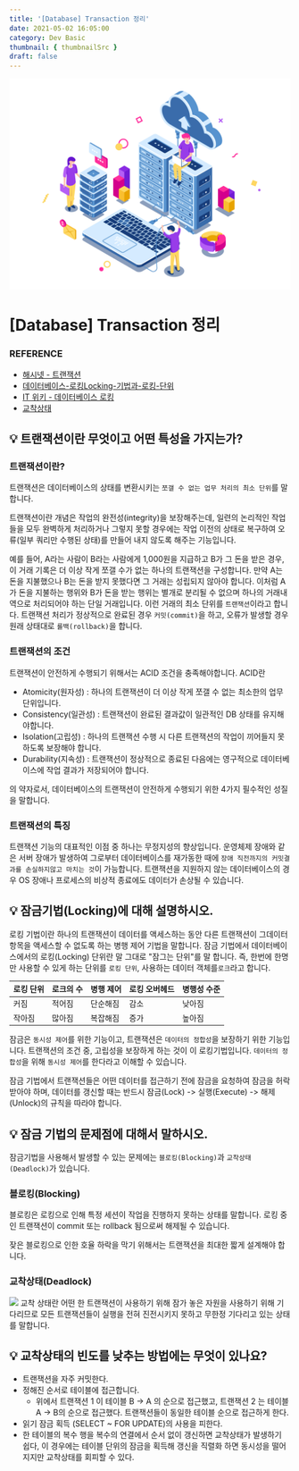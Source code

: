 ```yaml
---
title: '[Database] Transaction 정리'
date: 2021-05-02 16:05:00
category: Dev Basic
thumbnail: { thumbnailSrc }
draft: false
---
```


![img](img/Database.jpg)

# [Database] Transaction 정리

### REFERENCE

- [해시넷 - 트랜잭션](http://wiki.hash.kr/index.php/%ED%8A%B8%EB%9E%9C%EC%9E%AD%EC%85%98)
- [데이터베이스-로킹Locking-기법과-로킹-단위](https://raisonde.tistory.com/entry/%EB%8D%B0%EC%9D%B4%ED%84%B0%EB%B2%A0%EC%9D%B4%EC%8A%A4-%EB%A1%9C%ED%82%B9Locking-%EA%B8%B0%EB%B2%95%EA%B3%BC-%EB%A1%9C%ED%82%B9-%EB%8B%A8%EC%9C%84)
- [IT 위키 - 데이터베이스 로킹](https://itwiki.kr/w/%EB%8D%B0%EC%9D%B4%ED%84%B0%EB%B2%A0%EC%9D%B4%EC%8A%A4_%EB%A1%9C%ED%82%B9)
- [교착상태](https://osy0907.tistory.com/93)

## 💡 트랜잭션이란 무엇이고 어떤 특성을 가지는가?

### 트랜잭션이란?

트랜잭션은 데이터베이스의 상태를 변환시키는 `쪼갤 수 없는 업무 처리의 최소 단위`를 말합니다.

트랜잭션이란 개념은 작업의 완전성(integrity)을 보장해주는데, 일련의 논리적인 작업들을 모두 완벽하게 처리하거나 그렇지 못할 경우에는 작업 이전의 상태로 복구하여 오류(일부 쿼리만 수행된 상태)를 만들어 내지 않도록 해주는 기능입니다.

예를 들어, A라는 사람이 B라는 사람에게 1,000원을 지급하고 B가 그 돈을 받은 경우, 이 거래 기록은 더 이상 작게 쪼갤 수가 없는 하나의 트랜잭션을 구성합니다. 만약 A는 돈을 지불했으나 B는 돈을 받지 못했다면 그 거래는 성립되지 않아야 합니다. 이처럼 A가 돈을 지불하는 행위와 B가 돈을 받는 행위는 별개로 분리될 수 없으며 하나의 거래내역으로 처리되어야 하는 단일 거래입니다. 이런 거래의 최소 단위를 `트랜잭션`이라고 합니다. 트랜잭션 처리가 정상적으로 완료된 경우 `커밋(commit)`을 하고, 오류가 발생할 경우 원래 상태대로 `롤백(rollback)`을 합니다.

### 트랜잭션의 조건

트랜잭션이 안전하게 수행되기 위해서는 ACID 조건을 충족해야합니다. ACID란

- Atomicity(원자성) : 하나의 트랜잭션이 더 이상 작게 쪼갤 수 없는 최소한의 업무 단위입니다.
- Consistency(일관성) : 트랜잭션이 완료된 결과값이 일관적인 DB 상태를 유지해야합니다.
- Isolation(고립성) : 하나의 트랜잭션 수행 시 다른 트랜잭션의 작업이 끼어들지 못하도록 보장해야 합니다.
- Durability(지속성) : 트랜잭션이 정상적으로 종료된 다음에는 영구적으로 데이터베이스에 작업 결과가 저장되어야 합니다.

의 약자로서, 데이터베이스의 트랜잭션이 안전하게 수행되기 위한 4가지 필수적인 성질을 말합니다.

### 트랜잭션의 특징

트랜잭션 기능의 대표적인 이점 중 하나는 무정지성의 향상입니다. 운영체제 장애와 같은 서버 장애가 발생하여 그로부터 데이터베이스를 재가동한 때에 `장애 직전까지의 커밋결과를 손실하지않고 마치는 것`이 가능합니다. 트랜잭션을 지원하지 않는 데이터베이스의 경우 OS 장애나 프로세스의 비상적 종료에도 데이터가 손상될 수 있습니다.

## 💡 잠금기법(Locking)에 대해 설명하시오.

로킹 기법이란 하나의 트랜잭션이 데이터를 액세스하는 동안 다른 트랜잭션이 그데이터 항목을 액세스할 수 없도록 하는 병행 제어 기법을 말합니다. 잠금 기법에서 데이터베이스에서의 로킹(Locking) 단위란 말 그대로 "잠그는 단위"를 말 합니다. 즉, 한번에 한명만 사용할 수 있게 하는 단위를 `로킹 단위`, 사용하는 데이터 객체를`로크`라고 합니다.

| 로킹 단위 | 로크의 수 | 병행 제어 | 로킹 오버헤드 | 병행성 수준 |
| --------- | --------- | --------- | ------------- | ----------- |
| 커짐      | 적어짐    | 단순해짐  | 감소          | 낮아짐      |
| 작아짐    | 많아짐    | 복잡해짐  | 증가          | 높아짐      |

잠금은 `동시성 제어`를 위한 기능이고, 트랜잭션은 `데이터의 정합성`을 보장하기 위한 기능입니다. 트랜잭션의 조건 중, 고립성을 보장하게 하는 것이 이 로킹기법입니다. `데이터의 정합성`을 위해 `동시성 제어`를 한다라고 이해할 수 있습니다.

잠금 기법에서 트랜잭션들은 어떤 데이터를 접근하기 전에 잠금을 요청하여 잠금을 허락받아야 하며, 데이터를 갱신할 때는 반드시 잠금(Lock) -> 실행(Execute) -> 해제(Unlock)의 규칙을 따라야 합니다.

## 💡 잠금 기법의 문제점에 대해서 말하시오.

잠금기법을 사용해서 발생할 수 있는 문제에는 `블로킹(Blocking)`과 `교착상태(Deadlock)`가 있습니다.

### 블로킹(Blocking)

블로킹은 로킹으로 인해 특정 세션이 작업을 진행하지 못하는 상태를 말합니다. 로킹 중인 트랜잭션이 commit 또는 rollback 됨으로써 해제될 수 있습니다.

잦은 블로킹으로 인한 호율 하락을 막기 위해서는 트랜잭션을 최대한 짧게 설계해야 합니다.

### 교착상태(Deadlock)

![](https://images.velog.io/images/mulgyeol/post/f02da074-5bcc-45b6-88a4-4af7229ff866/image.png)
교착 상태란 어떤 한 트랜잭션이 사용하기 위해 잠가 놓은 자원을 사용하기 위해 기다리므로 모든 트랜잭션들이 실행을 전혀 진전시키지 못하고 무한정 기다리고 있는 상태를 말합니다.

## 💡 교착상태의 빈도를 낮추는 방법에는 무엇이 있나요?

- 트랜잭션을 자주 커밋한다.
- 정해진 순서로 테이블에 접근합니다.
  - 위에서 트랜잭션 1 이 테이블 B -> A 의 순으로 접근했고, 트랜잭션 2 는 테이블 A -> B의 순으로 접근했다. 트랜잭션들이 동일한 테이블 순으로 접근하게 한다.
- 읽기 잠금 획득 (SELECT ~ FOR UPDATE)의 사용을 피한다.
- 한 테이블의 복수 행을 복수의 연결에서 순서 없이 갱신하면 교착상태가 발생하기 쉽다, 이 경우에는 테이블 단위의 잠금을 획득해 갱신을 직렬화 하면 동시성을 떨어지지만 교착상태를 회피할 수 있다.
